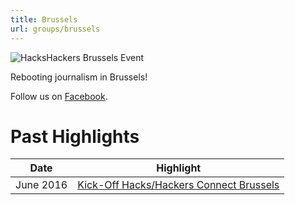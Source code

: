 ```yaml
---
title: Brussels
url: groups/brussels
---
```


![HacksHackers Brussels Event](https://scontent-sea1-1.xx.fbcdn.net/v/t31.0-8/13320381_1131180330256631_3293469632313292087_o.jpg?_nc_cat=110&ccb=2&_nc_sid=e007fa&_nc_ohc=nCe2-4aJ8SkAX8edMwr&_nc_ht=scontent-sea1-1.xx&oh=30c2ece25493e61719f5f5bf1f55bda5&oe=6021727C)

Rebooting journalism in Brussels!

Follow us on [Facebook](https://www.facebook.com/hhbru/).

# Past Highlights

| **Date**  | **Highlight** |  
|-----------|---------------|  
| June 2016 | [Kick-Off Hacks/Hackers Connect Brussels](https://www.facebook.com/hhbru/videos/vb.157790107595663/1126501177391213/?type=2&theater) |
